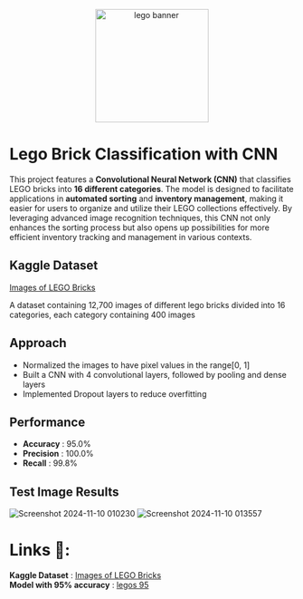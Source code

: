 
<p align="center">
    <img src="https://github.com/user-attachments/assets/da0109b9-1aa6-447b-9cf5-9d4fd4a992ff" alt="lego banner" height="200">
</p>

# Lego Brick Classification with CNN

This project features a **Convolutional Neural Network (CNN)** that classifies LEGO bricks into **16 different categories**. The model is designed to facilitate applications in **automated sorting** and **inventory management**, making it easier for users to organize and utilize their LEGO collections effectively. By leveraging advanced image recognition techniques, this CNN not only enhances the sorting process but also opens up possibilities for more efficient inventory tracking and management in various contexts.

## Kaggle Dataset 
[Images of LEGO Bricks](https://www.kaggle.com/datasets/joosthazelzet/lego-brick-images)

A dataset containing 12,700 images of different lego bricks divided into 16 categories, each category containing 400 images

## Approach

- Normalized the images to have pixel values in the range[0, 1]
- Built a CNN with 4 convolutional layers, followed by pooling and dense layers
- Implemented Dropout layers to reduce overfitting

## Performance

- **Accuracy** : 95.0%
- **Precision** : 100.0%
- **Recall** : 99.8%

## Test Image Results

![Screenshot 2024-11-10 010230](https://github.com/user-attachments/assets/8b9aa16d-eadd-4465-ba38-264e24dc0f23)
![Screenshot 2024-11-10 013557](https://github.com/user-attachments/assets/ca5dff78-3021-4ad7-831c-a6190ccf0833)

# Links 🔗:
**Kaggle Dataset** : [Images of LEGO Bricks](https://www.kaggle.com/datasets/joosthazelzet/lego-brick-images) \
**Model with 95% accuracy** : [legos 95](https://drive.google.com/file/d/13LuV9sVNeApDJOtcoOrnc-8SDCnHwge_/view?usp=sharing)
